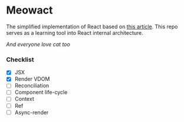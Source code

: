 # Meowact

The simplified implementation of React based on [this article](https://medium.com/@sweetpalma/gooact-react-in-160-lines-of-javascript-44e0742ad60f). This repo serves as a learning tool into React internal architecture.

_And everyone love cat too_

### Checklist

* [x] JSX
* [x] Render VDOM
* [ ] Reconciliation
* [ ] Component life-cycle
* [ ] Context
* [ ] Ref
* [ ] Async-render
